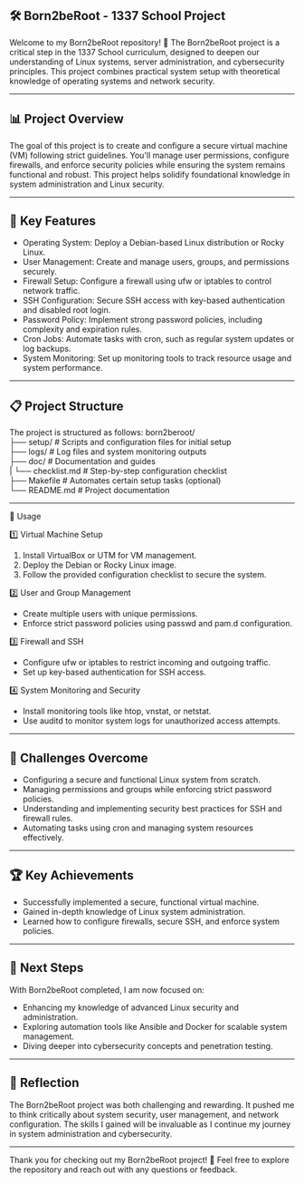 ## 🛠️ Born2beRoot - 1337 School Project
Welcome to my Born2beRoot repository! 🚀
The Born2beRoot project is a critical step in the 1337 School curriculum, designed to deepen our understanding of Linux systems, server administration, and cybersecurity principles. This project combines practical system setup with theoretical knowledge of operating systems and network security.

---

## 📊 Project Overview
The goal of this project is to create and configure a secure virtual machine (VM) following strict guidelines. You'll manage user permissions, configure firewalls, and enforce security policies while ensuring the system remains functional and robust. This project helps solidify foundational knowledge in system administration and Linux security.

---

## 🔧 Key Features
- Operating System: Deploy a Debian-based Linux distribution or Rocky Linux.
- User Management: Create and manage users, groups, and permissions securely.
- Firewall Setup: Configure a firewall using ufw or iptables to control network traffic.
- SSH Configuration: Secure SSH access with key-based authentication and disabled root login.
- Password Policy: Implement strong password policies, including complexity and expiration rules.
- Cron Jobs: Automate tasks with cron, such as regular system updates or log backups.
- System Monitoring: Set up monitoring tools to track resource usage and system performance.

---

## 📋 Project Structure
The project is structured as follows:
born2beroot/  
├── setup/         # Scripts and configuration files for initial setup  
├── logs/          # Log files and system monitoring outputs  
├── doc/           # Documentation and guides  
|   └── checklist.md  # Step-by-step configuration checklist  
├── Makefile       # Automates certain setup tasks (optional)  
└── README.md      # Project documentation  

---

📂 Usage

1️⃣ Virtual Machine Setup
1.   Install VirtualBox or UTM for VM management.
2.   Deploy the Debian or Rocky Linux image.
3.   Follow the provided configuration checklist to secure the system.

2️⃣ User and Group Management
- Create multiple users with unique permissions.
- Enforce strict password policies using passwd and pam.d configuration.

3️⃣ Firewall and SSH
- Configure ufw or iptables to restrict incoming and outgoing traffic.
- Set up key-based authentication for SSH access.

4️⃣ System Monitoring and Security
- Install monitoring tools like htop, vnstat, or netstat.
- Use auditd to monitor system logs for unauthorized access attempts.

---

## 🎯 Challenges Overcome
- Configuring a secure and functional Linux system from scratch.
- Managing permissions and groups while enforcing strict password policies.
- Understanding and implementing security best practices for SSH and firewall rules.
- Automating tasks using cron and managing system resources effectively.

---

## 🏆 Key Achievements
- Successfully implemented a secure, functional virtual machine.
- Gained in-depth knowledge of Linux system administration.
- Learned how to configure firewalls, secure SSH, and enforce system policies.

---

## 🚀 Next Steps
With Born2beRoot completed, I am now focused on:

- Enhancing my knowledge of advanced Linux security and administration.
- Exploring automation tools like Ansible and Docker for scalable system management.
- Diving deeper into cybersecurity concepts and penetration testing.

---

## 🌟 Reflection
The Born2beRoot project was both challenging and rewarding. It pushed me to think critically about system security, user management, and network configuration. The skills I gained will be invaluable as I continue my journey in system administration and cybersecurity.

---

Thank you for checking out my Born2beRoot project! 🚀 Feel free to explore the repository and reach out with any questions or feedback.









